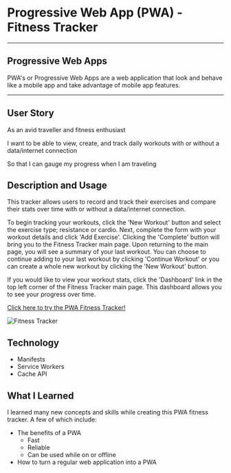 # Progressive Web App (PWA) - Fitness Tracker
******************************************************************************************************************************
## Progressive Web Apps
PWA's or Progressive Web Apps are a web application that look and behave like a mobile app and take advantage of mobile app features. 
******************************************************************************************************************************
## User Story
As an avid traveller and fitness enthusiast 

I want to be able to view, create, and track daily workouts with or without a data/internet connection 

So that I can gauge my progress when I am traveling

## Description and Usage
This tracker allows users to record and track their exercises and compare their stats over time with or without a data/internet connection. 

To begin tracking your workouts, click the 'New Workout' button and select the exercise type; resistance or cardio. Next, complete the form with your workout details and click 'Add Exercise'. Clicking the 'Complete' button will bring you to the Fitness Tracker main page. Upon returning to the main page, you will see a summary of your last workout. You can choose to continue adding to your last workout by clicking 'Continue Workout' or you can create a whole new workout by clicking the 'New Workout' button.

If you would like to view your workout stats, click the 'Dashboard' link in the top left corner of the Fitness Tracker main page. This dashboard allows you to see your progress over time.

[Click here to try the PWA Fitness Tracker!](https://pwa-fitness-tracker.herokuapp.com/)

![Fitness Tracker](https://drive.google.com/file/d/1Z_vCregTTiSvHSgEloQwNCMjP0u0IQP2/preview)

## Technology
* Manifests
* Service Workers
* Cache API

## What I Learned
I learned many new concepts and skills while creating this PWA fitness tracker. A few of which include:
* The benefits of a PWA
  - Fast
  - Reliable
  - Can be used while on or offline
* How to turn a regular web application into a PWA
